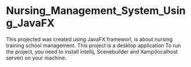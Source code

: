 # Nursing_Management_System_Using_JavaFX
This projected was created using JavaFX frameworl, is about nursing training school management. This project is a desktop application
To run the project, you need to install intellij, Scenebuilder and Xamp(localhost server) on your machine.
